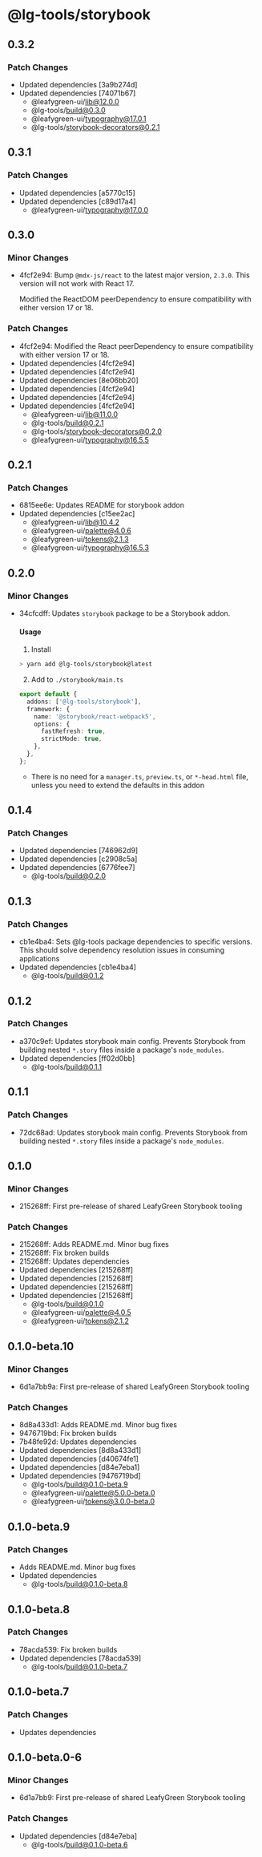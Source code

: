 # @lg-tools/storybook

## 0.3.2

### Patch Changes

- Updated dependencies [3a9b274d]
- Updated dependencies [74071b67]
  - @leafygreen-ui/lib@12.0.0
  - @lg-tools/build@0.3.0
  - @leafygreen-ui/typography@17.0.1
  - @lg-tools/storybook-decorators@0.2.1

## 0.3.1

### Patch Changes

- Updated dependencies [a5770c15]
- Updated dependencies [c89d17a4]
  - @leafygreen-ui/typography@17.0.0

## 0.3.0

### Minor Changes

- 4fcf2e94: Bump `@mdx-js/react` to the latest major version, `2.3.0`. This version will not work with React 17.

  Modified the ReactDOM peerDependency to ensure compatibility with either version 17 or 18.

### Patch Changes

- 4fcf2e94: Modified the React peerDependency to ensure compatibility with either version 17 or 18.
- Updated dependencies [4fcf2e94]
- Updated dependencies [4fcf2e94]
- Updated dependencies [8e06bb20]
- Updated dependencies [4fcf2e94]
- Updated dependencies [4fcf2e94]
- Updated dependencies [4fcf2e94]
  - @leafygreen-ui/lib@11.0.0
  - @lg-tools/build@0.2.1
  - @lg-tools/storybook-decorators@0.2.0
  - @leafygreen-ui/typography@16.5.5

## 0.2.1

### Patch Changes

- 6815ee6e: Updates README for storybook addon
- Updated dependencies [c15ee2ac]
  - @leafygreen-ui/lib@10.4.2
  - @leafygreen-ui/palette@4.0.6
  - @leafygreen-ui/tokens@2.1.3
  - @leafygreen-ui/typography@16.5.3

## 0.2.0

### Minor Changes

- 34cfcdff: Updates `storybook` package to be a Storybook addon.

  #### Usage

  1. Install

  ```bash
  > yarn add @lg-tools/storybook@latest
  ```

  2. Add to `./storybook/main.ts`

  ```ts
  export default {
    addons: ['@lg-tools/storybook'],
    framework: {
      name: '@storybook/react-webpack5',
      options: {
        fastRefresh: true,
        strictMode: true,
      },
    },
  };
  ```

  - There is no need for a `manager.ts`, `preview.ts`, or `*-head.html` file, unless you need to extend the defaults in this addon

## 0.1.4

### Patch Changes

- Updated dependencies [746962d9]
- Updated dependencies [c2908c5a]
- Updated dependencies [6776fee7]
  - @lg-tools/build@0.2.0

## 0.1.3

### Patch Changes

- cb1e4ba4: Sets @lg-tools package dependencies to specific versions.
  This should solve dependency resolution issues in consuming applications
- Updated dependencies [cb1e4ba4]
  - @lg-tools/build@0.1.2

## 0.1.2

### Patch Changes

- a370c9ef: Updates storybook main config. Prevents Storybook from building nested `*.story` files inside a package's `node_modules`.
- Updated dependencies [ff02d0bb]
  - @lg-tools/build@0.1.1

## 0.1.1

### Patch Changes

- 72dc68ad: Updates storybook main config. Prevents Storybook from building nested `*.story` files inside a package's `node_modules`.

## 0.1.0

### Minor Changes

- 215268ff: First pre-release of shared LeafyGreen Storybook tooling

### Patch Changes

- 215268ff: Adds README.md. Minor bug fixes
- 215268ff: Fix broken builds
- 215268ff: Updates dependencies
- Updated dependencies [215268ff]
- Updated dependencies [215268ff]
- Updated dependencies [215268ff]
- Updated dependencies [215268ff]
  - @lg-tools/build@0.1.0
  - @leafygreen-ui/palette@4.0.5
  - @leafygreen-ui/tokens@2.1.2

## 0.1.0-beta.10

### Minor Changes

- 6d1a7bb9a: First pre-release of shared LeafyGreen Storybook tooling

### Patch Changes

- 8d8a433d1: Adds README.md. Minor bug fixes
- 9476719bd: Fix broken builds
- 7b48fe92d: Updates dependencies
- Updated dependencies [8d8a433d1]
- Updated dependencies [d40674fe1]
- Updated dependencies [d84e7eba1]
- Updated dependencies [9476719bd]
  - @lg-tools/build@0.1.0-beta.9
  - @leafygreen-ui/palette@5.0.0-beta.0
  - @leafygreen-ui/tokens@3.0.0-beta.0

## 0.1.0-beta.9

### Patch Changes

- Adds README.md. Minor bug fixes
- Updated dependencies
  - @lg-tools/build@0.1.0-beta.8

## 0.1.0-beta.8

### Patch Changes

- 78acda539: Fix broken builds
- Updated dependencies [78acda539]
  - @lg-tools/build@0.1.0-beta.7

## 0.1.0-beta.7

### Patch Changes

- Updates dependencies

## 0.1.0-beta.0-6

### Minor Changes

- 6d1a7bb9: First pre-release of shared LeafyGreen Storybook tooling

### Patch Changes

- Updated dependencies [d84e7eba]
  - @lg-tools/build@0.1.0-beta.6
